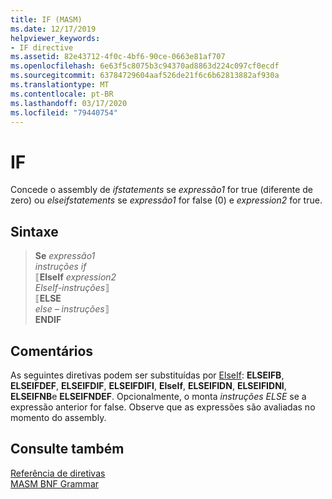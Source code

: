 ```yaml
---
title: IF (MASM)
ms.date: 12/17/2019
helpviewer_keywords:
- IF directive
ms.assetid: 82e43712-4f0c-4bf6-90ce-0663e81af707
ms.openlocfilehash: 6e63f5c8075b3c94370ad8863d224c097cf0ecdf
ms.sourcegitcommit: 63784729604aaf526de21f6c6b62813882af930a
ms.translationtype: MT
ms.contentlocale: pt-BR
ms.lasthandoff: 03/17/2020
ms.locfileid: "79440754"
---
```

# <a name="if"></a>IF

Concede o assembly de *ifstatements* se *expressão1* for true (diferente de zero) ou *elseifstatements* se *expressão1* for false (0) e *expression2* for true.

## <a name="syntax"></a>Sintaxe

> **Se** *expressão1*\
> *instruções if*\
> ⟦**ElseIf** *expression2*\
> *ElseIf-instruções*⟧ \
> ⟦**ELSE**\
> *else – instruções*⟧ \
> **ENDIF**

## <a name="remarks"></a>Comentários

As seguintes diretivas podem ser substituídas por [ElseIf](elseif-masm.md): **ELSEIFB**, **ELSEIFDEF**, **ELSEIFDIF**, **ELSEIFDIFI**, **ElseIf**, **ELSEIFIDN**, **ELSEIFIDNI**, **ELSEIFNB**e **ELSEIFNDEF**. Opcionalmente, o monta *instruções ELSE* se a expressão anterior for false. Observe que as expressões são avaliadas no momento do assembly.

## <a name="see-also"></a>Consulte também

[Referência de diretivas](directives-reference.md)\
[MASM BNF Grammar](masm-bnf-grammar.md)
